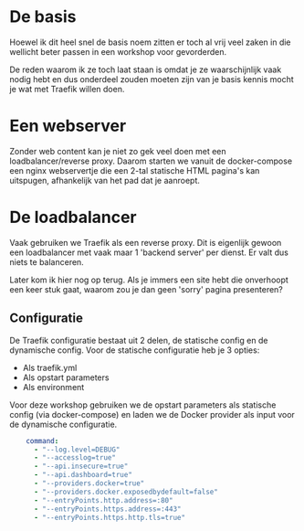 # De basis
Hoewel ik dit heel snel de basis noem zitten er toch al vrij veel zaken in die wellicht beter passen in een workshop voor gevorderden.

De reden waarom ik ze toch laat staan is omdat je ze waarschijnlijk vaak nodig hebt en dus onderdeel zouden moeten zijn van je basis kennis mocht je wat met Traefik willen doen.

# Een webserver
Zonder web content kan je niet zo gek veel doen met een loadbalancer/reverse proxy. Daarom starten we vanuit de docker-compose een nginx webservertje die een 2-tal statische HTML pagina's kan uitspugen, afhankelijk van het pad dat je aanroept.

# De loadbalancer
Vaak gebruiken we Traefik als een reverse proxy. Dit is eigenlijk gewoon een loadbalancer met vaak maar 1 'backend server' per dienst. Er valt dus niets te balanceren.

Later kom ik hier nog op terug. Als je immers een site hebt die onverhoopt een keer stuk gaat, waarom zou je dan geen 'sorry' pagina presenteren?

## Configuratie
De Traefik configuratie bestaat uit 2 delen, de statische config en de dynamische config.
Voor de statische configuratie heb je 3 opties:
* Als traefik.yml
* Als opstart parameters
* Als environment

Voor deze workshop gebruiken we de opstart parameters als statische config (via docker-compose) en laden we de Docker provider als input voor de dynamische configuratie.

```yaml
    command:
      - "--log.level=DEBUG"
      - "--accesslog=true"
      - "--api.insecure=true"
      - "--api.dashboard=true"
      - "--providers.docker=true"
      - "--providers.docker.exposedbydefault=false"
      - "--entryPoints.http.address=:80"
      - "--entryPoints.https.address=:443"
      - "--entryPoints.https.http.tls=true"
```